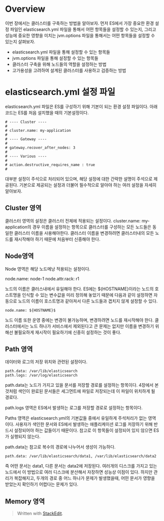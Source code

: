 # Overview

이번 장에서는 클러스터를 구축하는 방법을 알아보자. 먼저 ES에서 가장 중요한 환경 설정 파일인 elasticsearch.yml 파일을 통해서 어떤 항목들을 설정할 수 있는지, 그리고 성능에 중요한 영향을 미치는 jvm.options 파일을 통해서는 어떤 항목들을 설정할 수 있는지 살펴보자. 

* elasticsearch.yml 파일을 통해 설정할 수 있는 항목들
* jvm.options 파일을 통해 설정할 수 있는 항목들
* 클러스터 구축을 위해 노드들의 역할을 설정하는 방법
* 고가용성을 고려하여 설계된 클러스터를 사용하고 검증하는 방법

# elasticsearch.yml 설정 파일

elasticsearch.yml 파일은 ES를 구성하기 위해 기본이 되는 환경 설정 파일이다. 아래 코드는 ES를 처음 설치했을 때의 기본설정이다. 

```
# ---- Cluster ----
#
# cluster.name: my-application
#
# ---- Gateway ----
#
# gateway.recover_after_nodes: 3
#
# ---- Various ----
#
# action.destructive_requires_name : true
#
```

대부분 설정이 주석으로 처리되어 있으며, 해당 설정에 대한 간략한 설명이 주석으로 제공된다. 기본으로 제공되는 설정과 더불어 필수적으로 알아야 하는 여러 설정을 자세히 알아보자. 


## Cluster 영역

클러스터  영역의 설정은 클러스터 전체에 적용되는 설정이다. cluster.name: my-application의 경우 이름을 설정하는 항목으로 클러스터를 구성하는 모든 노드들은 동일한 클러스터 이름을  사용해야한다. 클러스터 이름을 변경하려면 클러스터내의 모든 노드를 재시작해야 하기 때문에 처음부터 신중해야 한다. 

## Node영역

Node 영역은 해당 노드메낭 적용되는 설정이다. 

node.name: node-1
node.attr.rack: r1

노드의 이름은 클러스내에서 유일해야 한다. ES에는 ${HOSTNAME}이라는 노드의 호스트명을 인식할 수 있는 변수값을 미리 정의해 놓았기 때문에 다음과 같이 설정하면 자동으로 노드의 이름이 호스트명과 같아져서 다른 노드들과 겹치지 않게 설정할 수 있다. 

```
node.name: ${HOSTNAME}$
```

노드 이름 또한 운영 중에는 변경이 불가능하며, 변경하려면 노드를 재시작해야 한다. 클러스터에서는 노드 하나가 서비스에서 제외된다고 큰 문제는 없지만 이름을 변경하기 위해선 불필요하게 재시작이 필요하기에 신중히 설정하는 것이 좋다. 

## Path 영역

데이터와 로그의 저장 위치와 관련된 설정이다. 

```
path.data: /var/lib/elasticsearch
path.logs: /var/log/elasticsearch
```

path.data는 노드가 가지고 있을 문서를 저장할 경로를 설정하는 항목이다.  4장에서 본것처럼 색인이 완료된 문서들은 세그먼트에 파일로 저장되는데 이 파일이 위치하게 될 경로다. 

path.logs 영역은 ES에서 발생하는 로그를 저장할 경로로 설정하는 항목이다.

Paths 영역은 elasticsearch.yml의 기본값들 중에서 유일하게 주석처리가 없는 영역이다. 사용자가 색인한 문서와 ES에서 발생하는 애플리케이션 로그를 저장하기 위해 반드시 설정되어야 하는 값들이기 때문이다. 참고로 이 항목들이 설정되어 있지 않으면 ES가 실행되지 않는다.

path.data는 참고로 복수의 경로에 나누어서 생성이 가능하다. 
```
path.data: /var/lib/elasticsearch/data1, /var/lib/elasticsearch/data2 
```

즉 어떤 문서는 data1, 다른 문서는 data2에 저장된다. 여러개의 디스크를 가지고 있는 노드에서 이 방법으로 여러 디스크에 분산해서 자장하면 성능상 이점이 있다. 하지만 관리가 복잡해지고, 두개의 경로 중 어느 하나가 문제가 발생했을때, 어떤 문서가 영향을 받았는지 확인하기 어렵다는 문제가 있다. 

## Memory 영역




> Written with [StackEdit](https://stackedit.io/).
<!--stackedit_data:
eyJoaXN0b3J5IjpbNjM1NjY3MjU3LC0xODUyNjY0MDM0LC04MT
UzMjkwNTUsLTg5NzgyMDk1MywtMTA1MTcyNjA4NywxMjU5NjI5
NDE5LDc1MTg2NDgzNSw0NTQ2OTM4ODgsLTIxMzA1MzU5NTksMT
MxMzQzOTQxOSwxMDkwNTcyMDYyLC0xMDY5NDY0NzAwXX0=
-->